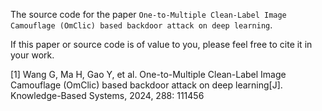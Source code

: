 The source code for the paper `One-to-Multiple Clean-Label Image Camouflage (OmClic) based backdoor attack on deep learning`.

If this paper or source code is of value to you, please feel free to cite it in your work.

[1] Wang G, Ma H, Gao Y, et al. One-to-Multiple Clean-Label Image Camouflage (OmClic) based backdoor attack on deep learning[J]. Knowledge-Based Systems, 2024, 288: 111456
